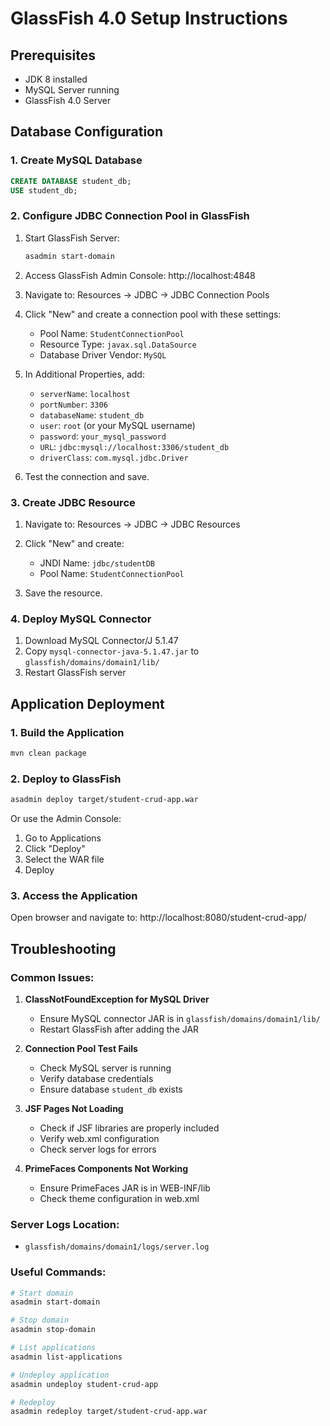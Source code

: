 # GlassFish 4.0 Setup Instructions

## Prerequisites
- JDK 8 installed
- MySQL Server running
- GlassFish 4.0 Server

## Database Configuration

### 1. Create MySQL Database
```sql
CREATE DATABASE student_db;
USE student_db;
```

### 2. Configure JDBC Connection Pool in GlassFish

1. Start GlassFish Server:
   ```bash
   asadmin start-domain
   ```

2. Access GlassFish Admin Console: http://localhost:4848

3. Navigate to: Resources → JDBC → JDBC Connection Pools

4. Click "New" and create a connection pool with these settings:
   - Pool Name: `StudentConnectionPool`
   - Resource Type: `javax.sql.DataSource`
   - Database Driver Vendor: `MySQL`

5. In Additional Properties, add:
   - `serverName`: `localhost`
   - `portNumber`: `3306`
   - `databaseName`: `student_db`
   - `user`: `root` (or your MySQL username)
   - `password`: `your_mysql_password`
   - `URL`: `jdbc:mysql://localhost:3306/student_db`
   - `driverClass`: `com.mysql.jdbc.Driver`

6. Test the connection and save.

### 3. Create JDBC Resource

1. Navigate to: Resources → JDBC → JDBC Resources

2. Click "New" and create:
   - JNDI Name: `jdbc/studentDB`
   - Pool Name: `StudentConnectionPool`

3. Save the resource.

### 4. Deploy MySQL Connector

1. Download MySQL Connector/J 5.1.47
2. Copy `mysql-connector-java-5.1.47.jar` to `glassfish/domains/domain1/lib/`
3. Restart GlassFish server

## Application Deployment

### 1. Build the Application
```bash
mvn clean package
```

### 2. Deploy to GlassFish
```bash
asadmin deploy target/student-crud-app.war
```

Or use the Admin Console:
1. Go to Applications
2. Click "Deploy"
3. Select the WAR file
4. Deploy

### 3. Access the Application
Open browser and navigate to: http://localhost:8080/student-crud-app/

## Troubleshooting

### Common Issues:

1. **ClassNotFoundException for MySQL Driver**
   - Ensure MySQL connector JAR is in `glassfish/domains/domain1/lib/`
   - Restart GlassFish after adding the JAR

2. **Connection Pool Test Fails**
   - Check MySQL server is running
   - Verify database credentials
   - Ensure database `student_db` exists

3. **JSF Pages Not Loading**
   - Check if JSF libraries are properly included
   - Verify web.xml configuration
   - Check server logs for errors

4. **PrimeFaces Components Not Working**
   - Ensure PrimeFaces JAR is in WEB-INF/lib
   - Check theme configuration in web.xml

### Server Logs Location:
- `glassfish/domains/domain1/logs/server.log`

### Useful Commands:
```bash
# Start domain
asadmin start-domain

# Stop domain
asadmin stop-domain

# List applications
asadmin list-applications

# Undeploy application
asadmin undeploy student-crud-app

# Redeploy
asadmin redeploy target/student-crud-app.war
```
